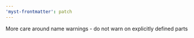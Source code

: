 ```yaml
---
'myst-frontmatter': patch
---
```


More care around name warnings - do not warn on explicitly defined parts
